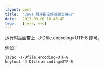 ```yaml
---
layout: post
title:  "Java 程序指定终端输出编码"
date:   2013-09-06 16:46:47
tags:   [java, mac]
---
```


运行时后面带上 -J-Dfile.encoding=UTF-8 即可。

例如：

    javac -J-Dfile.encoding=UTF-8
    keytool -J-Dfile.encoding=UTF-8